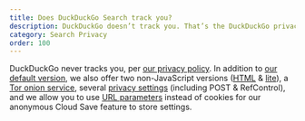 ```yaml
---
title: Does DuckDuckGo Search track you?
description: DuckDuckGo doesn’t track you. That’s the DuckDuckGo privacy policy in a nutshell.
category: Search Privacy
order: 100
---
```


DuckDuckGo never tracks you, per [our privacy policy](https://duckduckgo.com/privacy). In addition to [our default version](https://duckduckgo.com/), we also offer two non-JavaScript versions ([HTML](https://duckduckgo.com/html) & [lite](https://duckduckgo.com/lite)), a [Tor onion service](https://duckduckgogg42xjoc72x3sjasowoarfbgcmvfimaftt6twagswzczad.onion/), several [privacy settings](https://duckduckgo.com/settings) (including POST & RefControl), and we allow you to use [URL parameters](https://duckduckgo.com/params) instead of cookies for our anonymous Cloud Save feature to store settings.

